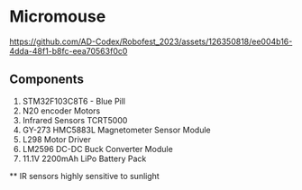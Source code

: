 # Micromouse



https://github.com/AD-Codex/Robofest_2023/assets/126350818/ee004b16-4dda-48f1-b8fc-eea70563f0c0


## Components
1. STM32F103C8T6 - Blue Pill
2. N20 encoder Motors
3. Infrared Sensors TCRT5000
4. GY-273 HMC5883L Magnetometer Sensor Module
5. L298 Motor Driver
6. LM2596 DC-DC Buck Converter Module
7. 11.1V 2200mAh LiPo Battery Pack

** IR sensors highly sensitive to sunlight
